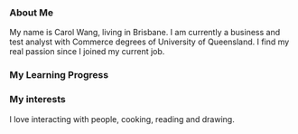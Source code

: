 ### About Me
My name is Carol Wang, living in Brisbane. I am currently a business and test analyst with Commerce degrees of University of Queensland. I find my real passion since I joined my current job.  

### My Learning Progress

### My interests
I love interacting with people, cooking, reading and drawing. 
